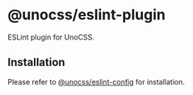 # @unocss/eslint-plugin

ESLint plugin for UnoCSS.

## Installation

Please refer to [@unocss/eslint-config](https://github.com/unocss/unocss/blob/main/packages/eslint-config) for installation.
